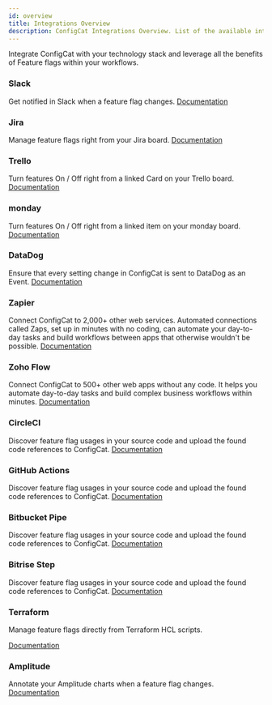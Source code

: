 ```yaml
---
id: overview
title: Integrations Overview
description: ConfigCat Integrations Overview. List of the available integrations like Datadog, GitHub, CircleCI, Bitbucket, Bitrise, Slack, Trello, Zapier, Jira, Terraform, Amplitude
---
```

Integrate ConfigCat with your technology stack and leverage all the benefits of Feature flags within your workflows.

### Slack
Get notified in Slack when a feature flag changes.
[Documentation](integrations/slack.md)
### Jira
Manage feature flags right from your Jira board.
[Documentation](integrations/jira.md)
### Trello
Turn features On / Off right from a linked Card on your Trello board.
[Documentation](integrations/trello.md)
### monday
Turn features On / Off right from a linked item on your monday board.
[Documentation](integrations/monday.md)
### DataDog
Ensure that every setting change in ConfigCat is sent to DataDog as an Event.
[Documentation](integrations/datadog.md)
### Zapier
Connect ConfigCat to 2,000+ other web services. Automated connections called Zaps, set up in minutes with no coding, can automate your day-to-day tasks and build workflows between apps that otherwise wouldn't be possible.
[Documentation](integrations/zapier.md)
### Zoho Flow
Connect ConfigCat to 500+ other web apps without any code. It helps you automate day-to-day tasks and build complex business workflows within minutes.
[Documentation](integrations/zoho-flow.md)
### CircleCI
Discover feature flag usages in your source code and upload the found code references to ConfigCat.
[Documentation](integrations/circleci.md)
### GitHub Actions
Discover feature flag usages in your source code and upload the found code references to ConfigCat.
[Documentation](integrations/github.md)
### Bitbucket Pipe
Discover feature flag usages in your source code and upload the found code references to ConfigCat.
[Documentation](integrations/bitbucket.md)
### Bitrise Step
Discover feature flag usages in your source code and upload the found code references to ConfigCat.
[Documentation](integrations/bitrise.md)
### Terraform
Manage feature flags directly from Terraform HCL scripts.

[Documentation](integrations/terraform.md)
### Amplitude
Annotate your Amplitude charts when a feature flag changes.
[Documentation](integrations/amplitude.md)
